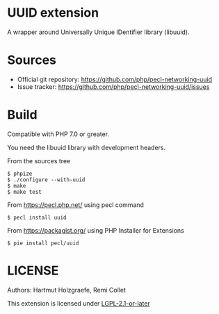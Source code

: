 # UUID extension

A wrapper around Universally Unique IDentifier library (libuuid).

# Sources

* Official git repository: https://github.com/php/pecl-networking-uuid
* Issue tracker: https://github.com/php/pecl-networking-uuid/issues

# Build

Compatible with PHP 7.0 or greater.

You need the libuuid library with development headers.

From the sources tree

    $ phpize
    $ ./configure --with-uuid
    $ make
    $ make test

From https://pecl.php.net/ using pecl command

    $ pecl install uuid

From https://packagist.org/ using PHP Installer for Extensions

    $ pie install pecl/uuid

# LICENSE

Authors: Hartmut Holzgraefe, Remi Collet

This extension is licensed under [LGPL-2.1-or-later](https://www.gnu.org/licenses/lgpl-2.1.html)

